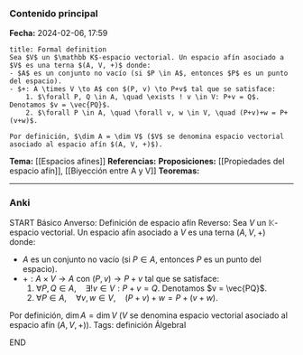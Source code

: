 ### Contenido principal

**Fecha:** 2024-02-06, 17:59

```ad-formal
title: Formal definition
Sea $V$ un $\mathbb K$-espacio vectorial. Un espacio afín asociado a $V$ es una terna $(A, V, +)$ donde:
- $A$ es un conjunto no vacío (si $P \in A$, entonces $P$ es un punto del espacio).
- $+: A \times V \to A$ con $(P, v) \to P+v$ tal que se satisface:
	1. $\forall P, Q \in A, \quad \exists ! v \in V: P+v = Q$. Denotamos $v = \vec{PQ}$.
	2. $\forall P \in A, \quad \forall v, w \in V, \quad (P+v)+w = P+(v+w)$.

Por definición, $\dim A = \dim V$ ($V$ se denomina espacio vectorial asociado al espacio afín $(A, V, +)$).
```

**Tema:**  [[Espacios afines]]
**Referencias:** 
**Proposiciones:** [[Propiedades del espacio afín]], [[Biyección entre A y V]]
**Teoremas:**

---
### Anki

START
Básico
Anverso: Definición de espacio afín
Reverso: Sea $V$ un $\mathbb K$-espacio vectorial. Un espacio afín asociado a $V$ es una terna $(A, V, +)$ donde:
- $A$ es un conjunto no vacío (si $P \in A$, entonces $P$ es un punto del espacio).
- $+: A \times V \to A$ con $(P, v) \to P+v$ tal que se satisface:
	1. $\forall P, Q \in A, \quad \exists ! v \in V: P+v = Q$. Denotamos $v = \vec{PQ}$.
	2. $\forall P \in A, \quad \forall v, w \in V, \quad (P+v)+w = P+(v+w)$.

Por definición, $\dim A = \dim V$ ($V$ se denomina espacio vectorial asociado al espacio afín $(A, V, +)$).
Tags: definición ÁlgebraI
<!--ID: 1714060761090-->
END


